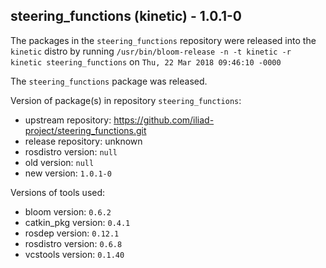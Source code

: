 ## steering_functions (kinetic) - 1.0.1-0

The packages in the `steering_functions` repository were released into the `kinetic` distro by running `/usr/bin/bloom-release -n -t kinetic -r kinetic steering_functions` on `Thu, 22 Mar 2018 09:46:10 -0000`

The `steering_functions` package was released.

Version of package(s) in repository `steering_functions`:

- upstream repository: https://github.com/iliad-project/steering_functions.git
- release repository: unknown
- rosdistro version: `null`
- old version: `null`
- new version: `1.0.1-0`

Versions of tools used:

- bloom version: `0.6.2`
- catkin_pkg version: `0.4.1`
- rosdep version: `0.12.1`
- rosdistro version: `0.6.8`
- vcstools version: `0.1.40`


